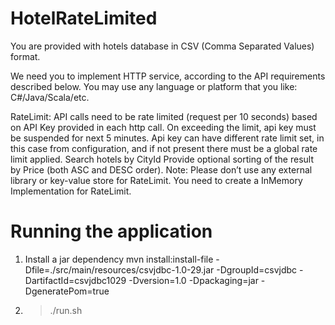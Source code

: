 # HotelRateLimited
You are provided with hotels database in CSV (Comma Separated Values) format.

We need you to implement HTTP service, according to the API requirements described below. You may use any language or platform that you like: C#/Java/Scala/etc.

RateLimit: API calls need to be rate limited (request per 10 seconds) based on API Key provided in each http call.
 On exceeding the limit, api key must be suspended for next 5 minutes.
Api key can have different rate limit set, in this case from configuration, and if not present there must be a global rate limit applied.
Search hotels by CityId
Provide optional sorting of the result by Price (both ASC and DESC order).
Note: Please don’t use any external library or key-value store for RateLimit. You need to create a InMemory Implementation for RateLimit.

# Running the application

1. Install a jar dependency
mvn install:install-file -Dfile=./src/main/resources/csvjdbc-1.0-29.jar -DgroupId=csvjdbc -DartifactId=csvjdbc1029 -Dversion=1.0 -Dpackaging=jar -DgeneratePom=true

2. >./run.sh